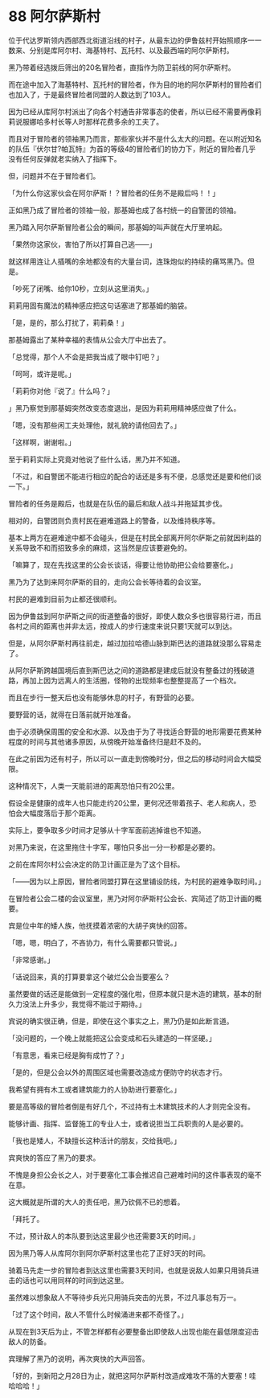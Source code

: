 # 88 阿尔萨斯村

位于代达罗斯领内西部西北街道沿线的村子，从最东边的伊鲁兹村开始照顺序一一数来、分别是库阿尔村、海基特村、瓦托村、以及最西端的阿尔萨斯村。

黑乃带着经选拨后筛出的20名冒险者，直指作为防卫前线的阿尔萨斯村。

而在途中加入了海基特村、瓦托村的冒险者，作为目的地的阿尔萨斯村的冒险者们也加入了，于是最终冒险者同盟的人数达到了103人。

因为已经从库阿尔村派出了向各个村通告非常事态的使者，所以已经不需要再像莉莉说服娜哈多村长等人时那样花费多余的工夫了。

而且对于冒险者的领袖黑乃而言，那些家伙并不是什么太大的问题。在以附近知名的队伍『伏尔甘?帕瓦特』为首的等级4的冒险者们的协力下，附近的冒险者几乎没有任何反弹就老实纳入了指挥下。

但，问题并不在于冒险者们。

「为什么你这家伙会在阿尔萨斯！？冒险者的任务不是殿后吗！！」

正如黑乃成了冒险者的领袖一般，那基姆也成了各村统一的自警团的领袖。

黑乃踏入阿尔萨斯冒险者公会的瞬间，那基姆的叫声就在大厅里响起。

「果然你这家伙，害怕了所以打算自己逃——」

就这样用连让人插嘴的余地都没有的大量台词，连珠炮似的持续的痛骂黑乃。但是。

「吵死了闭嘴、给你10秒，立刻从这里消失。」

莉莉用固有魔法的精神感应把这句话塞进了那基姆的脑袋。

「是，是的，那么打扰了，莉莉桑！」

那基姆露出了某种幸福的表情从公会大厅中出去了。

「总觉得，那个人不会是把我当成了眼中钉吧？」

「呵呵，或许是呢。」

「莉莉你对他『说了』什么吗？」

」黑乃察觉到那基姆突然改变态度退出，是因为莉莉用精神感应做了什么。

「嗯，没有那些闲工夫处理他，就礼貌的请他回去了。」

「这样啊，谢谢啦。」

至于莉莉实际上究竟对他说了些什么话，黑乃并不知道。

「不过，和自警团不能进行相应的配合的话还是多有不便，总感觉还是要和他们谈一下。」

冒险者的任务是殿后，也就是在队伍的最后和敌人战斗并拖延其步伐。

相对的，自警团则负责村民在避难道路上的警备，以及维持秩序等。

基本上两方在避难途中都不会碰头，但是在村民全部离开阿尔萨斯之前就因利益的关系导致不和而招致多余的麻烦，这当然是应该要避免的。

「嘛算了，现在先找这里的公会长谈话，得要让他协助把公会给要塞化。」

黑乃为了达到来阿尔萨斯的目的，走向公会长等待着的会议室。

村民的避难到目前为止都还很顺利。

因为伊鲁兹到阿尔萨斯之间的街道整备的很好，即使人数众多也很容易行进，而且各村之间的距离也并非太远，按成人的步行速度来说只要1天就可以到达。

但是，从阿尔萨斯村再往前走，越过加拉哈德山脉到斯巴达的道路就没那么容易走了。

从阿尔萨斯跨越国境后直到斯巴达之间的道路都是建成后就没有整备过的残破道路，再加上因为远离人的生活圈，怪物的出现频率也整整提高了一个档次。

而且在步行一整天后也没有能够休息的村子，有野营的必要。

要野营的话，就得在日落前就开始准备。

由于必须确保周围的安全和水源、以及由于为了寻找适合野营的地形需要花费某种程度的时间与其他诸多原因，从傍晚开始准备终归是赶不及的。

在此之前因为还有村子，所以可以一直走到傍晚时分，但之后的移动时间会大幅受限。

这种情况下，人类一天能前进的距离恐怕只有20公里。

假设全是健康的成年人也只能走约20公里，更何况还带着孩子、老人和病人，恐怕会大幅度落后于那个距离。

实际上，要争取多少时间才足够从十字军面前逃掉谁也不知道。

对黑乃来说，在这里拖住十字军，哪怕只多出一分一秒都是必要的。

之前在库阿尔村公会决定的防卫计画正是为了这个目标。

「——因为以上原因，冒险者同盟打算在这里铺设防线，为村民的避难争取时间。」

在冒险者公会二楼的会议室里，黑乃对阿尔萨斯村公会长、宾简述了防卫计画的概要。

宾是位中年的矮人族，他抚摸着浓密的大胡子爽快的回答。

「嗯，嗯，明白了，不吝协力，有什么需要都只管说。」

「非常感谢。」

「话说回来，真的打算要拿这个破烂公会当要塞么？

虽然要做的话还是能做到一定程度的强化啦，但原本就只是木造的建筑，基本的耐久力没法上升多少，我觉得不能过于期待。」

宾说的确实很正确，但是，即使在这个事实之上，黑乃仍是如此断言道。

「没问题的，一个晚上就能把这公会变成和石头建造的一样坚硬。」

「有意思，看来已经是胸有成竹了？」

「是的，但是公会以外的周围区域也需要改造成方便防守的状态才行。

我希望有拥有木工或者建筑能力的人协助进行要塞化。」

要是高等级的冒险者倒是有好几个，不过持有土木建筑技术的人才则完全没有。

能够计画、指挥、监督施工的专业人士，或者说担当工兵职责的人是必要的。

「我也是矮人，不缺擅长这种活计的朋友，交给我吧。」

宾爽快的答应了黑乃的要求。

不愧是身担公会长之人，对于要塞化工事会推迟自己避难时间的这件事表现的毫不在意。

这大概就是所谓的大人的责任吧，黑乃钦佩不已的想着。

「拜托了。

不过，预计敌人的本队要到达这里最少也还需要3天的时间。」

因为黑乃等人从库阿尔到阿尔萨斯村这里也花了正好3天的时间。

骑着马先走一步的冒险者到达这里也需要3天时间，也就是说敌人如果只用骑兵进击的话也可以用同样的时间到达这里。

虽然难以想象敌人不等待步兵光只用骑兵突击的光景，不过凡事总有万一。

「过了这个时间，敌人不管什么时候涌进来都不奇怪了。」

从现在到3天后为止，不管怎样都有必要整备出即使敌人出现也能在最低限度迎击敌人的防备。

宾理解了黑乃的说明，再次爽快的大声回答。

「好的，到新阳之月28日为止，就把这阿尔萨斯村改造成难攻不落的大要塞！哇哈哈哈！」
